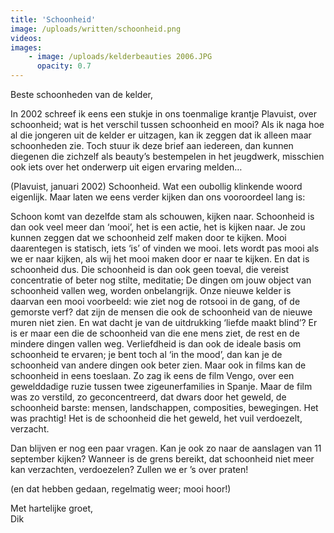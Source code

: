 ```yaml
---
title: 'Schoonheid'
image: /uploads/written/schoonheid.png
videos:
images:
    - image: /uploads/kelderbeauties 2006.JPG
      opacity: 0.7
---
```


Beste schoonheden van de kelder,

In 2002 schreef ik eens een stukje in ons toenmalige krantje Plavuist, over schoonheid; wat is het verschil tussen schoonheid en mooi? Als ik naga hoe al die jongeren uit de kelder er uitzagen, kan ik zeggen dat ik alleen maar schoonheden zie. Toch stuur ik deze brief aan iedereen, dan kunnen diegenen die zichzelf als beauty’s bestempelen in het jeugdwerk, misschien ook iets over het onderwerp uit eigen ervaring melden…

(Plavuist, januari 2002)
Schoonheid. 
Wat een oubollig klinkende woord eigenlijk. Maar laten we eens verder kijken dan ons vooroordeel lang is:

Schoon komt van dezelfde stam als schouwen, kijken naar. Schoonheid is dan ook veel meer dan ‘mooi’, het is een actie, het is kijken naar. Je zou kunnen zeggen dat we schoonheid zelf maken door te kijken. Mooi daarentegen is statisch, iets ‘is’ of vinden we mooi. Iets wordt pas mooi als we er naar kijken, als wij het mooi maken door er naar te kijken. En dat is schoonheid dus. Die schoonheid is dan ook geen toeval, die vereist concentratie of beter nog stilte, meditatie; De dingen om jouw object van schoonheid vallen weg, worden onbelangrijk. Onze nieuwe kelder is daarvan een mooi voorbeeld: wie ziet nog de rotsooi in de gang, of de gemorste verf? dat zijn de mensen die ook de schoonheid van de nieuwe muren niet zien. En wat dacht je van de uitdrukking ‘liefde maakt blind’? Er is er maar een die de schoonheid van die ene mens ziet, de rest en de mindere dingen vallen weg. Verliefdheid is dan ook de ideale basis om schoonheid te ervaren; je bent toch al ‘in the mood’, dan kan je de schoonheid van andere dingen ook beter zien. Maar ook in films kan de schoonheid in eens toeslaan. Zo zag ik eens de film Vengo, over een gewelddadige ruzie tussen twee zigeunerfamilies in Spanje. Maar de film was zo verstild, zo geconcentreerd, dat dwars door het geweld, de schoonheid barste: mensen, landschappen, composities, bewegingen. Het was prachtig! Het is de schoonheid die het geweld, het vuil verdoezelt, verzacht.

Dan blijven er nog een paar vragen. 
Kan je ook zo naar de aanslagen van 11 september kijken?
Wanneer is de grens bereikt, dat schoonheid niet meer kan verzachten, verdoezelen?
Zullen we er ’s over praten!

(en dat hebben gedaan, regelmatig weer; mooi hoor!)

Met hartelijke groet,<br/>
Dik

